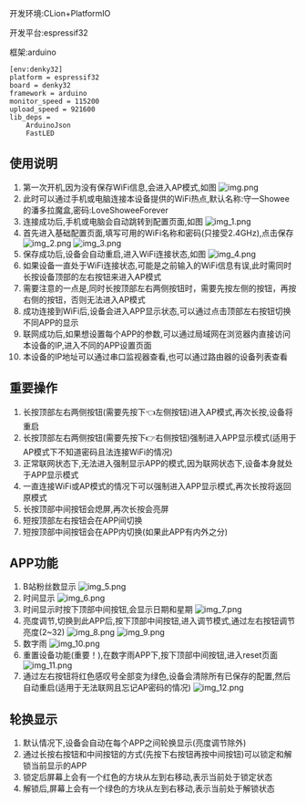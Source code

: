 开发环境:CLion+PlatformIO

开发平台:espressif32

框架:arduino

```
[env:denky32]
platform = espressif32
board = denky32
framework = arduino
monitor_speed = 115200
upload_speed = 921600
lib_deps =
    ArduinoJson
    FastLED
```

## 使用说明

1. 第一次开机,因为没有保存WiFi信息,会进入AP模式,如图
   ![img.png](images/img.png)
2. 此时可以通过手机或电脑连接本设备提供的WiFi热点,默认名称:守一Showee的潘多拉魔盒,密码:LoveShoweeForever
3. 连接成功后,手机或电脑会自动跳转到配置页面,如图
   ![img_1.png](images/img_1.png)
4. 首先进入基础配置页面,填写可用的WiFi名称和密码(只接受2.4GHz),点击保存
   ![img_2.png](images/img_2.png)
   ![img_3.png](images/img_3.png)
5. 保存成功后,设备会自动重启,进入WiFi连接状态,如图
   ![img_4.png](images/img_4.png)
6. 如果设备一直处于WiFi连接状态,可能是之前输入的WiFi信息有误,此时需同时长按设备顶部的左右按钮来进入AP模式
7. 需要注意的一点是,同时长按顶部左右两侧按钮时，需要先按左侧的按钮，再按右侧的按钮，否则无法进入AP模式
8. 成功连接到WiFi后,设备会进入APP显示状态,可以通过点击顶部左右按钮切换不同APP的显示
9. 联网成功后,如果想设置每个APP的参数,可以通过局域网在浏览器内直接访问本设备的IP,进入不同的APP设置页面
10. 本设备的IP地址可以通过串口监视器查看,也可以通过路由器的设备列表查看

## 重要操作

1. 长按顶部左右两侧按钮(需要先按下👈左侧按钮)进入AP模式,再次长按,设备将重启
2. 长按顶部左右两侧按钮(需要先按下👉右侧按钮)强制进入APP显示模式(适用于AP模式下不知道密码且法连接WiFi的情况)
3. 正常联网状态下,无法进入强制显示APP的模式,因为联网状态下,设备本身就处于APP显示模式
4. 一直连接WiFi或AP模式的情况下可以强制进入APP显示模式,再次长按将返回原模式
5. 长按顶部中间按钮会熄屏,再次长按会亮屏
6. 短按顶部左右按钮会在APP间切换
7. 短按顶部中间按钮会在APP内切换(如果此APP有内外之分)

## APP功能

1. B站粉丝数显示
   ![img_5.png](images/img_5.png)
2. 时间显示
   ![img_6.png](images/img_6.png)
3. 时间显示时按下顶部中间按钮,会显示日期和星期
   ![img_7.png](images/img_7.png)
4. 亮度调节,切换到此APP后,按下顶部中间按钮,进入调节模式,通过左右按钮调节亮度(2~32)
   ![img_8.png](images/img_8.png)
   ![img_9.png](images/img_9.png)
5. 数字雨
   ![img_10.png](images/img_10.png)
6. 重置设备功能(重要！),在数字雨APP下,按下顶部中间按钮,进入reset页面
   ![img_11.png](images/img_11.png)
7. 通过左右按钮将红色感叹号全部变为绿色,设备会清除所有已保存的配置,然后自动重启(适用于无法联网且忘记AP密码的情况)
   ![img_12.png](images/img_12.png)

## 轮换显示

1. 默认情况下,设备会自动在每个APP之间轮换显示(亮度调节除外)
2. 通过长按右按钮和中间按钮的方式(先按下右按钮再按中间按钮)可以锁定和解锁当前显示的APP
3. 锁定后屏幕上会有一个红色的方块从左到右移动,表示当前处于锁定状态
4. 解锁后,屏幕上会有一个绿色的方块从左到右移动,表示当前处于解锁状态